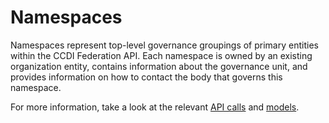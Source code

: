 # Namespaces

Namespaces represent top-level governance groupings of primary entities within
the CCDI Federation API. Each namespace is owned by an existing organization
entity, contains information about the governance unit, and provides information
on how to contact the body that governs this namespace.

For more information, take a look at the relevant
[API
calls](https://cbiit.github.io/ccdi-federation-api/specification.html#tag/namespace)
and
[models](https://cbiit.github.io/ccdi-federation-api/specification.html#model/modelsnamespace).
